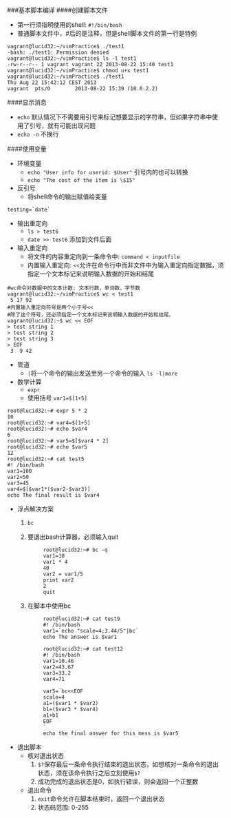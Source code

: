###基本脚本编译
####创建脚本文件
- 第一行须指明使用的shell: `#!/bin/bash`
- 普通脚本文件中，#后的是注释，但是shell脚本文件的第一行是特例

```
vagrant@lucid32:~/vimPractice$ ./test1
-bash: ./test1: Permission denied
vagrant@lucid32:~/vimPractice$ ls -l test1
-rw-r--r-- 1 vagrant vagrant 22 2013-08-22 15:40 test1
vagrant@lucid32:~/vimPractice$ chmod u+x test1
vagrant@lucid32:~/vimPractice$ ./test1
Thu Aug 22 15:42:12 CEST 2013
vagrant  pts/0        2013-08-22 15:39 (10.0.2.2)
```

####显示消息
- `echo` 默认情况下不需要用引号来标记想要显示的字符串，但如果字符串中使用了引号，就有可能出现问题
- `echo -n` 不换行

####使用变量
- 环境变量
	- `echo "User info for userid: $User"` 引号内的也可以转换
	- `echo "The cost of the item is \$15"`
- 反引号
	- 将shell命令的输出赋值给变量
```
testing=`date`
```
- 输出重定向
	- `ls > test6`
	- `date >> test6` 添加到文件后面
- 输入重定向
	- 将文件的内容重定向到一条命令中: `command < inputfile`
	- 内置输入重定向: `<<`允许在命令行中而非文件中为输入重定向指定数据，须指定一个文本标记来说明输入数据的开始和结尾

```
#wc命令对数据中的文本计数: 文本行数，单词数，字节数
vagrant@lucid32:~/vimPractice$ wc < test1
 5 17 92
#内置输入重定向符号是两个小于号<<
#除了这个符号，还必须指定一个文本标记来说明输入数据的开始和结尾。
vagrant@lucid32:~$ wc << EOF
> test string 1
> test string 2
> test string 3
> EOF
 3  9 42
```

- 管道
	- `|`将一个命令的输出发送至另一个命令的输入 `ls -l|more`
- 数学计算
	- `expr`
	- 使用括号 `var1=$[1+5]`

```
root@lucid32:~# expr 5 * 2
10
root@lucid32:~# var4=$[1+5]
root@lucid32:~# echo $var4
6
root@lucid32:~# var5=$[$var4 * 2]
root@lucid32:~# echo $var5
12
root@lucid32:~# cat test5
#! /bin/bash
var1=100
var2=50
var3=45
var4=$[$var1*($var2-$var3)]
echo The final result is $var4
```

- 浮点解决方案
	1. `bc` 
	2. 要退出bash计算器，必须输入quit
			
				root@lucid32:~# bc -q
				var1=10
				var1 * 4
				40
				var2 = var1/5
				print var2
				2
				quit
	3. 在脚本中使用bc

				root@lucid32:~# cat test9
				#! /bin/bash
				var1=`echo "scale=4;3.44/5"|bc`
				echo The answer is $var1

				root@lucid32:~# cat test12
				#! /bin/bash
				var1=10.46
				var2=43.67
				var3=33.2
				var4=71

				var5=`bc<<EOF
				scale=4
				a1=($var1 * $var2)
				b1=($var3 * $var4)
				a1+b1
				EOF
				`
				echo the final answer for this mess is $var5

- 退出脚本
	- 核对退出状态
		1. `$?`保存最后一条命令执行结束的退出状态，如想核对一条命令的退出状态，须在该命令执行之后立刻使用`$?`
		2. 成功完成的退出状态是0，如执行错误，则会返回一个正整数
	- 退出命令
		1. `exit`命令允许在脚本结束时，返回一个退出状态
		2. 状态码范围: 0-255

		
